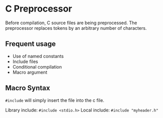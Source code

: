 # C Preprocessor
Before compilation, C source files are being preprocessed.
The preprocessor replaces tokens by an arbitrary number of characters.

## Frequent usage
 - Use of named constants
 - Include files
 - Conditional compilation
 - Macro argument

## Macro Syntax
`#include` will simply insert the file into the c file.

Library include: `#include <stdio.h>`
Local include: `#include "myheader.h"`

